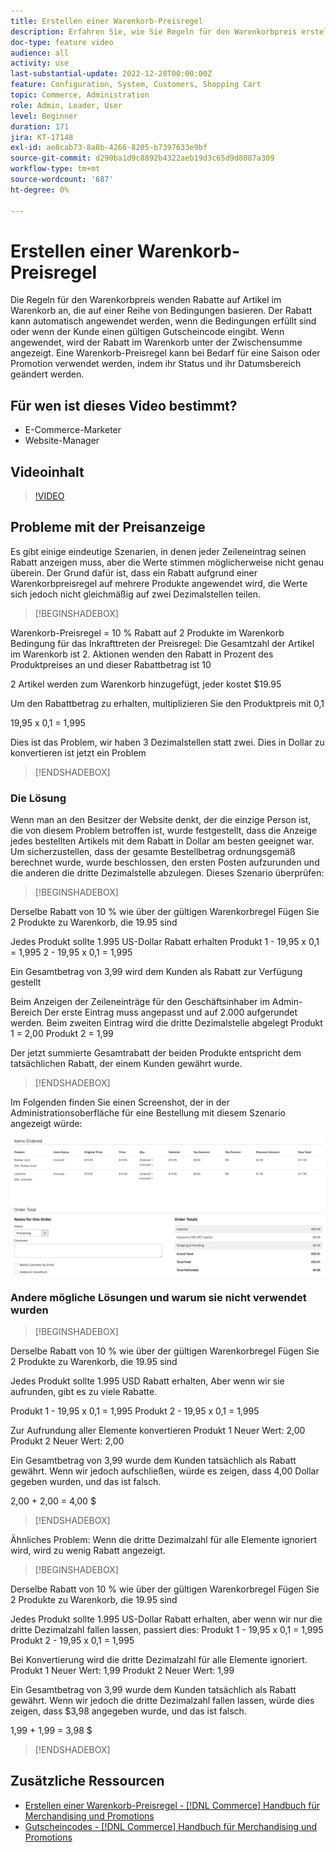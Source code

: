 ```yaml
---
title: Erstellen einer Warenkorb-Preisregel
description: Erfahren Sie, wie Sie Regeln für den Warenkorbpreis erstellen, die Rabatte im Warenkorb auf der Grundlage einer Reihe von Bedingungen anwenden.
doc-type: feature video
audience: all
activity: use
last-substantial-update: 2022-12-28T00:00:00Z
feature: Configuration, System, Customers, Shopping Cart
topic: Commerce, Administration
role: Admin, Leader, User
level: Beginner
duration: 171
jira: KT-17148
exl-id: ae8cab73-8a8b-4266-8205-b7397633e9bf
source-git-commit: d290ba1d9c8892b4322aeb19d3c65d9d8087a309
workflow-type: tm+mt
source-wordcount: '687'
ht-degree: 0%

---
```


# Erstellen einer Warenkorb-Preisregel

Die Regeln für den Warenkorbpreis wenden Rabatte auf Artikel im Warenkorb an, die auf einer Reihe von Bedingungen basieren. Der Rabatt kann automatisch angewendet werden, wenn die Bedingungen erfüllt sind oder wenn der Kunde einen gültigen Gutscheincode eingibt. Wenn angewendet, wird der Rabatt im Warenkorb unter der Zwischensumme angezeigt. Eine Warenkorb-Preisregel kann bei Bedarf für eine Saison oder Promotion verwendet werden, indem ihr Status und ihr Datumsbereich geändert werden.

## Für wen ist dieses Video bestimmt?

- E-Commerce-Marketer
- Website-Manager

## Videoinhalt

>[!VIDEO](https://video.tv.adobe.com/v/343835?quality=12&learn=on)

## Probleme mit der Preisanzeige

Es gibt einige eindeutige Szenarien, in denen jeder Zeileneintrag seinen Rabatt anzeigen muss, aber die Werte stimmen möglicherweise nicht genau überein. Der Grund dafür ist, dass ein Rabatt aufgrund einer Warenkorbpreisregel auf mehrere Produkte angewendet wird, die Werte sich jedoch nicht gleichmäßig auf zwei Dezimalstellen teilen.

>[!BEGINSHADEBOX]

Warenkorb-Preisregel = 10 % Rabatt auf 2 Produkte im Warenkorb
Bedingung für das Inkrafttreten der Preisregel: Die Gesamtzahl der Artikel im Warenkorb ist 2.
Aktionen wenden den Rabatt in Prozent des Produktpreises an und dieser Rabattbetrag ist 10

2 Artikel werden zum Warenkorb hinzugefügt, jeder kostet $19.95

Um den Rabattbetrag zu erhalten, multiplizieren Sie den Produktpreis mit 0,1

19,95 x 0,1 = 1,995

Dies ist das Problem, wir haben 3 Dezimalstellen statt zwei. Dies in Dollar zu konvertieren ist jetzt ein Problem

>[!ENDSHADEBOX]

### Die Lösung

Wenn man an den Besitzer der Website denkt, der die einzige Person ist, die von diesem Problem betroffen ist, wurde festgestellt, dass die Anzeige jedes bestellten Artikels mit dem Rabatt in Dollar am besten geeignet war. Um sicherzustellen, dass der gesamte Bestellbetrag ordnungsgemäß berechnet wurde, wurde beschlossen, den ersten Posten aufzurunden und die anderen die dritte Dezimalstelle abzulegen. Dieses Szenario überprüfen:

>[!BEGINSHADEBOX]

Derselbe Rabatt von 10 % wie über der gültigen Warenkorbregel
Fügen Sie 2 Produkte zu Warenkorb, die 19.95 sind

Jedes Produkt sollte 1.995 US-Dollar Rabatt erhalten
Produkt 1 - 19,95 x 0,1 = 1,995
2 - 19,95 x 0,1 = 1,995

Ein Gesamtbetrag von 3,99 wird dem Kunden als Rabatt zur Verfügung gestellt

Beim Anzeigen der Zeileneinträge für den Geschäftsinhaber im Admin-Bereich
Der erste Eintrag muss angepasst und auf 2.000 aufgerundet werden. Beim zweiten Eintrag wird die dritte Dezimalstelle abgelegt
Produkt 1 = 2,00
Produkt 2 = 1,99

Der jetzt summierte Gesamtrabatt der beiden Produkte entspricht dem tatsächlichen Rabatt, der einem Kunden gewährt wurde.
>[!ENDSHADEBOX]

Im Folgenden finden Sie einen Screenshot, der in der Administrationsoberfläche für eine Bestellung mit diesem Szenario angezeigt würde:

![Admin-Ansicht mit bestellten Artikeln mit unterschiedlichen Werten](../assets/commerce-admin-cart-price-rule-values-different.png)

### Andere mögliche Lösungen und warum sie nicht verwendet wurden

>[!BEGINSHADEBOX]

Derselbe Rabatt von 10 % wie über der gültigen Warenkorbregel
Fügen Sie 2 Produkte zu Warenkorb, die 19.95 sind

Jedes Produkt sollte 1.995 USD Rabatt erhalten,
Aber wenn wir sie aufrunden, gibt es zu viele Rabatte.

Produkt 1 - 19,95 x 0,1 = 1,995
Produkt 2 - 19,95 x 0,1 = 1,995

Zur Aufrundung aller Elemente konvertieren
Produkt 1 Neuer Wert: 2,00
Produkt 2 Neuer Wert: 2,00

Ein Gesamtbetrag von 3,99 wurde dem Kunden tatsächlich als Rabatt gewährt.
Wenn wir jedoch aufschließen, würde es zeigen, dass 4,00 Dollar gegeben wurden, und das ist falsch.

2,00 + 2,00 = 4,00 $

>[!ENDSHADEBOX]

Ähnliches Problem: Wenn die dritte Dezimalzahl für alle Elemente ignoriert wird, wird zu wenig Rabatt angezeigt.

>[!BEGINSHADEBOX]

Derselbe Rabatt von 10 % wie über der gültigen Warenkorbregel
Fügen Sie 2 Produkte zu Warenkorb, die 19.95 sind

Jedes Produkt sollte 1.995 US-Dollar Rabatt erhalten, aber wenn wir nur die dritte Dezimalzahl fallen lassen, passiert dies:
Produkt 1 - 19,95 x 0,1 = 1,995
Produkt 2 - 19,95 x 0,1 = 1,995

Bei Konvertierung wird die dritte Dezimalzahl für alle Elemente ignoriert.
Produkt 1 Neuer Wert: 1,99
Produkt 2 Neuer Wert: 1,99

Ein Gesamtbetrag von 3,99 wurde dem Kunden tatsächlich als Rabatt gewährt.
Wenn wir jedoch die dritte Dezimalzahl fallen lassen, würde dies zeigen, dass $3,98 angegeben wurde, und das ist falsch.

1,99 + 1,99 = 3,98 $

>[!ENDSHADEBOX]


## Zusätzliche Ressourcen

- [Erstellen einer Warenkorb-Preisregel - [!DNL Commerce] Handbuch für Merchandising und Promotions](https://experienceleague.adobe.com/docs/commerce-admin/marketing/promotions/cart-rules/price-rules-cart-create.html?lang=de)
- [Gutscheincodes - [!DNL Commerce] Handbuch für Merchandising und Promotions](https://experienceleague.adobe.com/docs/commerce-admin/marketing/promotions/cart-rules/price-rules-cart-coupon.html?lang=de)
